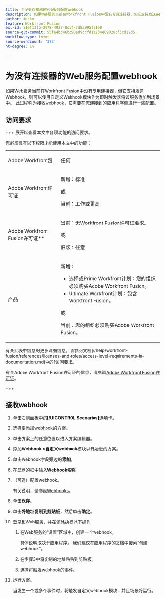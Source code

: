 ```yaml
---
title: 为没有连接器的Web服务配置webhook
description: 如果Web服务当前在Workfront Fusion中没有专用连接器，但它支持发送Webhook，则可以使用自定义Webhook模块作为即时触发器将该服务添加到场景中。
author: Becky
feature: Workfront Fusion
exl-id: 51ef13fb-2978-4927-8d5f-7d83995f11e0
source-git-commit: 55fe4bc46bc50ad9ccfd1b234e89028cf3cd12d5
workflow-type: tm+mt
source-wordcount: '372'
ht-degree: 1%

---
```


# 为没有连接器的Web服务配置webhook

如果Web服务当前在Workfront Fusion中没有专用连接器，但它支持发送Webhook，则可以使用自定义Webhook模块作为即时触发器将该服务添加到场景中。 此过程称为接收webhook，它需要在您连接到的应用程序侧进行一些配置。

## 访问要求

+++ 展开以查看本文中各项功能的访问要求。

您必须具有以下权限才能使用本文中的功能：

<table style="table-layout:auto">
 <col> 
 <col> 
 <tbody> 
  <tr> 
   <td role="rowheader">Adobe Workfront包 
   <td> <p>任何</p> </td> 
  </tr> 
  <tr data-mc-conditions=""> 
   <td role="rowheader">Adobe Workfront许可证</td> 
   <td> <p>新增：标准</p><p>或</p><p>当前：工作或更高</p> </td> 
  </tr> 
  <tr> 
   <td role="rowheader">Adobe Workfront Fusion许可证**</td> 
   <td>
   <p>当前：无Workfront Fusion许可证要求。</p>
   <p>或</p>
   <p>旧版：任意 </p>
   </td> 
  </tr> 
  <tr> 
   <td role="rowheader">产品</td> 
   <td>
   <p>新增：</p> <ul><li>选择或Prime Workfront计划：您的组织必须购买Adobe Workfront Fusion。</li><li>Ultimate Workfront计划：包含Workfront Fusion。</li></ul>
   <p>或</p>
   <p>当前：您的组织必须购买Adobe Workfront Fusion。</p>
   </td> 
  </tr>
 </tbody> 
</table>

有关此表中信息的更多详细信息，请参阅文档](/help/workfront-fusion/references/licenses-and-roles/access-level-requirements-in-documentation.md)中的[访问要求。

有关Adobe Workfront Fusion许可证的信息，请参阅[Adobe Workfront Fusion许可证](/help/workfront-fusion/set-up-and-manage-workfront-fusion/licensing-operations-overview/license-automation-vs-integration.md)。

+++

## 接收webhook

1. 单击左侧面板中的&#x200B;**[!UICONTROL Scenarios]**&#x200B;选项卡。
1. 选择要添加webhook的方案。
1. 单击方案上的任意位置以进入方案编辑器。
1. 添加&#x200B;**Webhook >自定义webhook**&#x200B;模块以开始您的方案。
1. 单击Webhook字段旁边的&#x200B;**添加**。
1. 在显示的框中输入&#x200B;**Webhook名称**
1. （可选）配置webhook。

   有关说明，请参阅[Webhooks](/help/workfront-fusion/references/apps-and-modules/universal-connectors/webhooks-updated.md)。

1. 单击&#x200B;**保存**。

1. 单击&#x200B;**将地址复制到剪贴板**，然后单击&#x200B;**确定**。

1. 登录到Web服务，并在该处执行以下操作：

   1. 在Web服务的“设置”区域中，创建一个webhook。

      具体说明取决于应用程序。 我们建议在应用程序的文档中搜索“创建webhook”。
   1. 在步骤3中将复制的地址粘贴到剪贴板。
   1. 选择将触发webhook的事件。

1. 运行方案。

   当发生一个或多个事件时，将触发自定义webhook模块，并且场景将运行。
